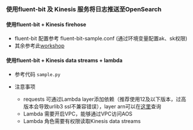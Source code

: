 ### 使用fluent-bit 及 Kinesis 服务将日志推送至OpenSearch

#### 使用fluent-bit + Kinesis firehose

* fluent-bit 配置参考 fluent-bit-sample.conf (通过环境变量配置ak、sk权限)
* 其余参考此[workshop](https://catalog.us-east-1.prod.workshops.aws/workshops/32e6bc9a-5c03-416d-be7c-4d29f40e55c4/en-US/lab-4/lab4-1-os)

#### 使用fluent-bit + Kinesis data streams + lambda

* 参考代码 `sample.py`

* 注意事项
    * requests 可通过Lambda layer添加依赖（推荐使用12及以下版本，过高版本会导致urlib3 ssl不兼容错误），layer arn可以在[这里](https://api.klayers.cloud/api/v2/p3.8/layers/latest/ap-northeast-1/html)查询
    * Lambda 需要开启VPC，能够通过VPC访问AOS
    * Lambda 角色需要有权限读取Kinesis data streams